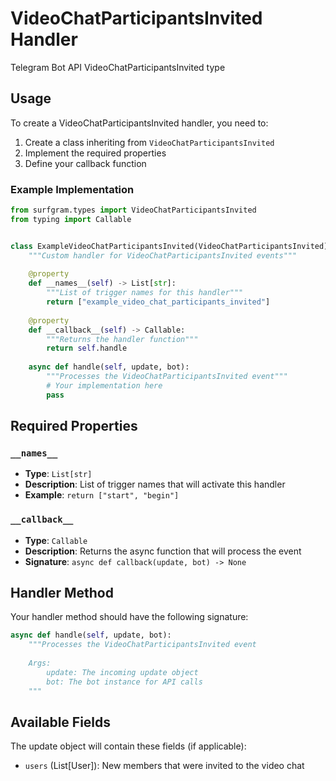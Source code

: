 # VideoChatParticipantsInvited Handler

Telegram Bot API VideoChatParticipantsInvited type

## Usage

To create a VideoChatParticipantsInvited handler, you need to:

1. Create a class inheriting from `VideoChatParticipantsInvited`
2. Implement the required properties
3. Define your callback function

### Example Implementation

```python
from surfgram.types import VideoChatParticipantsInvited
from typing import Callable


class ExampleVideoChatParticipantsInvited(VideoChatParticipantsInvited):
    """Custom handler for VideoChatParticipantsInvited events"""
    
    @property
    def __names__(self) -> List[str]:
        """List of trigger names for this handler"""
        return ["example_video_chat_participants_invited"]
    
    @property
    def __callback__(self) -> Callable:
        """Returns the handler function"""
        return self.handle
    
    async def handle(self, update, bot):
        """Processes the VideoChatParticipantsInvited event"""
        # Your implementation here
        pass
```

## Required Properties

### `__names__`
- **Type**: `List[str]`
- **Description**: List of trigger names that will activate this handler
- **Example**: `return ["start", "begin"]`

### `__callback__`
- **Type**: `Callable`
- **Description**: Returns the async function that will process the event
- **Signature**: `async def callback(update, bot) -> None`

## Handler Method

Your handler method should have the following signature:

```python
async def handle(self, update, bot):
    """Processes the VideoChatParticipantsInvited event
    
    Args:
        update: The incoming update object
        bot: The bot instance for API calls
    """
```

## Available Fields

The update object will contain these fields (if applicable):

- `users` (List[User]): New members that were invited to the video chat
